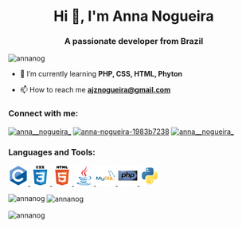 <h1 align="center">Hi 👋, I'm Anna Nogueira</h1>
<h3 align="center">A passionate developer from Brazil</h3>

<p align="left"> <img src="https://komarev.com/ghpvc/?username=annanog&label=Profile%20views&color=0e75b6&style=flat" alt="annanog" /> </p>

- 🌱 I’m currently learning **PHP, CSS, HTML, Phyton**

- 📫 How to reach me **ajznogueira@gmail.com**

<h3 align="left">Connect with me:</h3>
<p align="left">
<a href="https://twitter.com/anna__nogueira_" target="blank"><img align="center" src="https://raw.githubusercontent.com/rahuldkjain/github-profile-readme-generator/master/src/images/icons/Social/twitter.svg" alt="anna__nogueira_" height="30" width="40" /></a>
<a href="https://linkedin.com/in/anna-nogueira-1983b7238" target="blank"><img align="center" src="https://raw.githubusercontent.com/rahuldkjain/github-profile-readme-generator/master/src/images/icons/Social/linked-in-alt.svg" alt="anna-nogueira-1983b7238" height="30" width="40" /></a>
<a href="https://instagram.com/anna_nogueiraa" target="blank"><img align="center" src="https://raw.githubusercontent.com/rahuldkjain/github-profile-readme-generator/master/src/images/icons/Social/instagram.svg" alt="anna__nogueira_" height="30" width="40" /></a>
</p>

<h3 align="left">Languages and Tools:</h3>
<p align="left"> <a href="https://www.cprogramming.com/" target="_blank" rel="noreferrer"> <img src="https://raw.githubusercontent.com/devicons/devicon/master/icons/c/c-original.svg" alt="c" width="40" height="40"/> </a> <a href="https://www.w3schools.com/css/" target="_blank" rel="noreferrer"> <img src="https://raw.githubusercontent.com/devicons/devicon/master/icons/css3/css3-original-wordmark.svg" alt="css3" width="40" height="40"/> </a> <a href="https://www.w3.org/html/" target="_blank" rel="noreferrer"> <img src="https://raw.githubusercontent.com/devicons/devicon/master/icons/html5/html5-original-wordmark.svg" alt="html5" width="40" height="40"/> </a> <a href="https://www.java.com" target="_blank" rel="noreferrer"> <img src="https://raw.githubusercontent.com/devicons/devicon/master/icons/java/java-original.svg" alt="java" width="40" height="40"/> </a> <a href="https://www.mysql.com/" target="_blank" rel="noreferrer"> <img src="https://raw.githubusercontent.com/devicons/devicon/master/icons/mysql/mysql-original-wordmark.svg" alt="mysql" width="40" height="40"/> </a> <a href="https://www.php.net" target="_blank" rel="noreferrer"> <img src="https://raw.githubusercontent.com/devicons/devicon/master/icons/php/php-original.svg" alt="php" width="40" height="40"/> </a> <a href="https://www.python.org" target="_blank" rel="noreferrer"> <img src="https://raw.githubusercontent.com/devicons/devicon/master/icons/python/python-original.svg" alt="python" width="40" height="40"/> </a> </p>

<p><img align="left" src="https://github-readme-stats.vercel.app/api/top-langs?username=annanog&show_icons=true&locale=en&layout=compact" alt="annanog" /></p>

<p>&nbsp;<img align="center" src="https://github-readme-stats.vercel.app/api?username=annanog&show_icons=true&locale=en" alt="annanog" /></p>

<p><img align="center" src="https://github-readme-streak-stats.herokuapp.com/?user=annanog&" alt="annanog" /></p>
